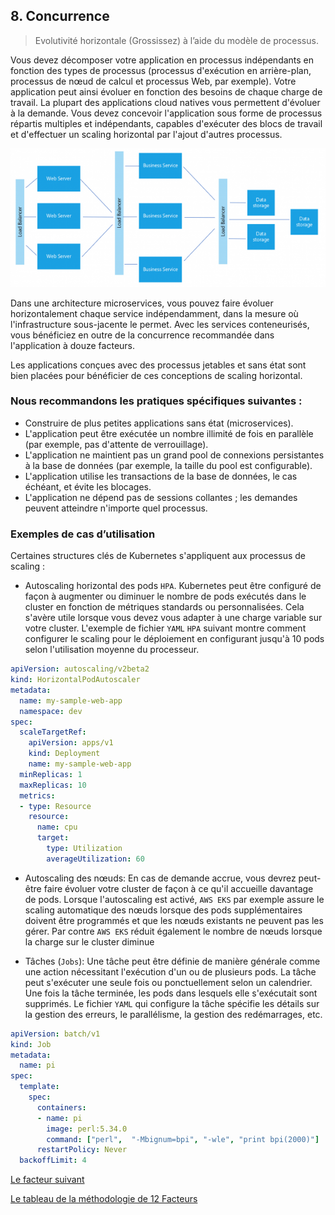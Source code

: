 ## 8. Concurrence

> Evolutivité horizontale (Grossissez) à l’aide du modèle de processus.

Vous devez décomposer votre application en processus indépendants en fonction des types de processus (processus d'exécution en arrière-plan, processus de nœud de calcul et processus Web, par exemple). Votre application peut ainsi évoluer en fonction des besoins de chaque charge de travail. La plupart des applications cloud natives vous permettent d'évoluer à la demande. Vous devez concevoir l'application sous forme de processus répartis multiples et indépendants, capables d'exécuter des blocs de travail et d'effectuer un scaling horizontal par l'ajout d'autres processus.

![](../images/concurrence.png)

Dans une architecture microservices, vous pouvez faire évoluer horizontalement chaque service indépendamment, dans la mesure où l'infrastructure sous-jacente le permet. Avec les services conteneurisés, vous bénéficiez en outre de la concurrence recommandée dans l'application à douze facteurs.

Les applications conçues avec des processus jetables et sans état sont bien placées pour bénéficier de ces conceptions de scaling horizontal.

### Nous recommandons les pratiques spécifiques suivantes :

- Construire de plus petites applications sans état (microservices).
- L'application peut être exécutée un nombre illimité de fois en parallèle (par exemple, pas d'attente de verrouillage).
- L'application ne maintient pas un grand pool de connexions persistantes à la base de données (par exemple, la taille du pool est configurable).
- L'application utilise les transactions de la base de données, le cas échéant, et évite les blocages.
- L'application ne dépend pas de sessions collantes ; les demandes peuvent atteindre n'importe quel processus.

### Exemples de cas d’utilisation

Certaines structures clés de Kubernetes s'appliquent aux processus de scaling :

- Autoscaling horizontal des pods `HPA`. Kubernetes peut être configuré de façon à augmenter ou diminuer le nombre de pods exécutés dans le cluster en fonction de métriques standards ou personnalisées. Cela s'avère utile lorsque vous devez vous adapter à une charge variable sur votre cluster. L'exemple de fichier `YAML` `HPA` suivant montre comment configurer le scaling pour le déploiement en configurant jusqu'à 10 pods selon l'utilisation moyenne du processeur.

```yml
apiVersion: autoscaling/v2beta2
kind: HorizontalPodAutoscaler
metadata:
  name: my-sample-web-app
  namespace: dev
spec:
  scaleTargetRef:
    apiVersion: apps/v1
    kind: Deployment
    name: my-sample-web-app
  minReplicas: 1
  maxReplicas: 10
  metrics:
  - type: Resource
    resource:
      name: cpu
      target:
        type: Utilization
        averageUtilization: 60
```

- Autoscaling des nœuds: En cas de demande accrue, vous devrez peut-être faire évoluer votre cluster de façon à ce qu'il accueille davantage de pods. Lorsque l'autoscaling est activé, `AWS EKS` par exemple assure le scaling automatique des nœuds lorsque des pods supplémentaires doivent être programmés et que les nœuds existants ne peuvent pas les gérer. Par contre `AWS EKS` réduit également le nombre de nœuds lorsque la charge sur le cluster diminue 


- Tâches (`Jobs`): Une tâche peut être définie de manière générale comme une action nécessitant l'exécution d'un ou de plusieurs pods. La tâche peut s'exécuter une seule fois ou ponctuellement selon un calendrier. Une fois la tâche terminée, les pods dans lesquels elle s'exécutait sont supprimés. Le fichier `YAML` qui configure la tâche spécifie les détails sur la gestion des erreurs, le parallélisme, la gestion des redémarrages, etc.

```yml
apiVersion: batch/v1
kind: Job
metadata:
  name: pi
spec:
  template:
    spec:
      containers:
      - name: pi
        image: perl:5.34.0
        command: ["perl",  "-Mbignum=bpi", "-wle", "print bpi(2000)"]
      restartPolicy: Never
  backoffLimit: 4
```


[Le facteur suivant](./9_disposabilite.md)

[Le tableau de la méthodologie de 12 Facteurs](../README.md)